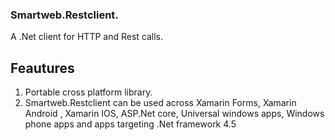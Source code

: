 ### Smartweb.Restclient.

A .Net client for HTTP and Rest calls.

## Feautures

1. Portable cross platform library.
2. Smartweb.Restclient can be used across Xamarin Forms, Xamarin Android , Xamarin IOS, ASP.Net core,  Universal windows apps, Windows phone apps and apps targeting .Net framework 4.5
